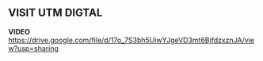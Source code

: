 ## **VISIT UTM DIGTAL**
**VIDEO**
https://drive.google.com/file/d/17o_7S3bh5UiwYJgeVD3mt6BjfdzxznJA/view?usp=sharing
